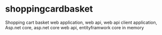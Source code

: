 # shoppingcardbasket
Shopping cart basket web application, web api, web api client application, Asp.net core, asp.net core web api, entityframwork core in memory
